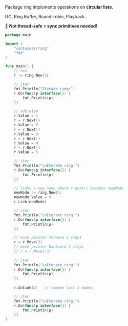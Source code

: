 Package ring implements operations on **circular lists**.

UC: Ring Buffer, Round-robin, Playback.

:construction_worker: **Not thread-safe = sync primitives needed!**

```go
package main

import (
	"container/ring"
	"fmt"
)

func main() {
	// new
	r := ring.New(5)

	// iter
	fmt.Println("Iterate ring:")
	r.Do(func(p interface{}) {
		fmt.Println(p)
	})

	// add elem
	r.Value = 1
	r = r.Next()
	r.Value = 2
	r = r.Next()
	r.Value = 3
	r = r.Next()
	r.Value = 4
	r = r.Next()
	r.Value = 5

	// iter
	fmt.Println("\nIterate ring:")
	r.Do(func(p interface{}) {
		fmt.Println(p)
	})

	// links a new node where r.Next() becomes newNode
	newNode := ring.New(1)
	newNode.Value = 6
	r.Link(newNode)

	// iter
	fmt.Println("\nIterate ring:")
	r.Do(func(p interface{}) {
		fmt.Println(p)
	})

	// move pointer forward 3 steps
	r = r.Move(3)
    // move pointer backward 3 steps
	// r = r.Move(-3)
    
    // iter
	fmt.Println("\nIterate ring:")
	r.Do(func(p interface{}) {
		fmt.Println(p)
	})
    
	r.Unlink(2)   // remove last 2 nodes

	// iter
	fmt.Println("\nIterate ring:")
	r.Do(func(p interface{}) {
		fmt.Println(p)
	})
}
```

